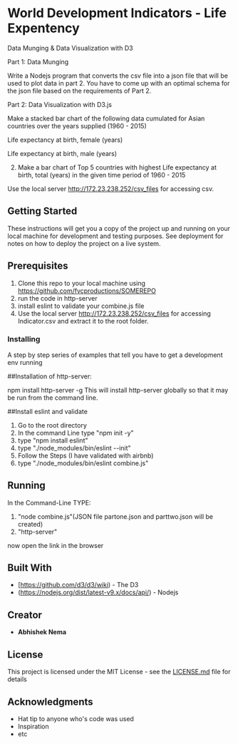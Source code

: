# World Development Indicators - Life Expentency

Data Munging & Data Visualization with D3

Part 1: Data Munging


Write a Nodejs program that converts the csv file into a json file that will be used to plot data in part 2. You have to come up with an optimal schema for the json file based on the requirements of Part 2.


Part 2: Data Visualization with D3.js


Make a stacked bar chart of the following data cumulated for Asian countries over the years supplied (1960 - 2015)

Life expectancy at birth, female (years)

Life expectancy at birth, male (years)



2.  Make a bar chart of Top 5 countries with highest Life expectancy at birth, total (years) in   the given time period of 1960 - 2015

Use the local server http://172.23.238.252/csv_files for accessing csv.


## Getting Started

These instructions will get you a copy of the project up and running on your local machine for development and testing purposes. See deployment for notes on how to deploy the project on a live system.

## Prerequisites

1. Clone this repo to your local machine using https://github.com/fvcproductions/SOMEREPO
2. run the code in http-server
3. install eslint to validate your combine.js file
4. Use the local server http://172.23.238.252/csv_files for accessing Indicator.csv and extract it to the root folder.

### Installing

A step by step series of examples that tell you have to get a development env running

##Installation of http-server:

npm install http-server -g
This will install http-server globally so that it may be run from the command line.

##Install eslint and validate
1. Go to the root directory
2. In the command Line type "npm init -y"
3. type "npm install eslint"
4. type "./node_modules/bin/eslint --init"
5. Follow the Steps (I have validated with airbnb)
6. type "./node_modules/bin/eslint combine.js"



## Running
In the Command-Line TYPE:
1. "node combine.js"(JSON file partone.json and parttwo.json will be created)
2. "http-server"

now open the link in the browser





## Built With

* [https://github.com/d3/d3/wiki) - The D3 
* (https://nodejs.org/dist/latest-v9.x/docs/api/) - Nodejs


 

## Creator

* **Abhishek Nema** 

## License

This project is licensed under the MIT License - see the [LICENSE.md](LICENSE.md) file for details

## Acknowledgments

* Hat tip to anyone who's code was used
* Inspiration
* etc
